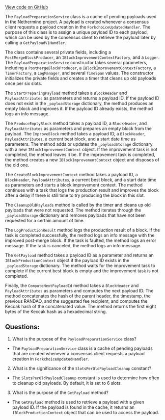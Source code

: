 [View code on GitHub](https://github.com/nethermindeth/nethermind/Nethermind.Merge.Plugin/BlockProduction/PayloadPreparationService.cs)

The `PayloadPreparationService` class is a cache of pending payloads used in the Nethermind project. A payload is created whenever a consensus client requests a payload creation in the `ForkchoiceUpdatedHandler`. The purpose of this class is to assign a unique payload ID to each payload, which can be used by the consensus client to retrieve the payload later by calling a `GetPayloadV1Handler`. 

The class contains several private fields, including a `PostMergeBlockProducer`, an `IBlockImprovementContextFactory`, and a `Logger`. The `PayloadPreparationService` constructor takes several parameters, including a `PostMergeBlockProducer`, a `IBlockImprovementContextFactory`, a `TimerFactory`, a `LogManager`, and several `TimeSpan` values. The constructor initializes the private fields and creates a timer that cleans up old payloads once per six slots. 

The `StartPreparingPayload` method takes a `BlockHeader` and `PayloadAttributes` as parameters and returns a payload ID. If the payload ID does not exist in the `_payloadStorage` dictionary, the method produces an empty block and improves it. If the payload ID already exists, the method logs an info message. 

The `ProduceEmptyBlock` method takes a payload ID, a `BlockHeader`, and `PayloadAttributes` as parameters and prepares an empty block from the payload. The `ImproveBlock` method takes a payload ID, a `BlockHeader`, `PayloadAttributes`, a current best block, and a start date time as parameters. The method adds or updates the `_payloadStorage` dictionary with a new `IBlockImprovementContext` object. If the improvement task is not completed, the method leaves it be. If the improvement task is completed, the method creates a new `IBlockImprovementContext` object and disposes of the old one. 

The `CreateBlockImprovementContext` method takes a payload ID, a `BlockHeader`, `PayloadAttributes`, a current best block, and a start date time as parameters and starts a block improvement context. The method continues with a task that logs the production result and improves the block after a delay if there is still time to try producing the block in this slot. 

The `CleanupOldPayloads` method is called by the timer and cleans up old payloads that were not requested. The method iterates through the `_payloadStorage` dictionary and removes payloads that have not been requested for a certain amount of time. 

The `LogProductionResult` method logs the production result of a block. If the task is completed successfully, the method logs an info message with the improved post-merge block. If the task is faulted, the method logs an error message. If the task is canceled, the method logs an info message. 

The `GetPayload` method takes a payload ID as a parameter and returns an `IBlockProductionContext` object if the payload ID exists in the `_payloadStorage` dictionary. The method waits for the improvement task to complete if the current best block is empty and the improvement task is not completed. 

Finally, the `ComputeNextPayloadId` method takes a `BlockHeader` and `PayloadAttributes` as parameters and computes the next payload ID. The method concatenates the hash of the parent header, the timestamp, the previous RANDAO, and the suggested fee recipient, and computes the Keccak hash of the concatenated value. The method returns the first eight bytes of the Keccak hash as a hexadecimal string.
## Questions: 
 1. What is the purpose of the `PayloadPreparationService` class?
- The `PayloadPreparationService` class is a cache of pending payloads that are created whenever a consensus client requests a payload creation in `ForkchoiceUpdatedHandler`.

2. What is the significance of the `SlotsPerOldPayloadCleanup` constant?
- The `SlotsPerOldPayloadCleanup` constant is used to determine how often to cleanup old payloads. By default, it is set to 6 slots.

3. What is the purpose of the `GetPayload` method?
- The `GetPayload` method is used to retrieve a payload with a given payload ID. If the payload is found in the cache, it returns an `IBlockProductionContext` object that can be used to access the payload.